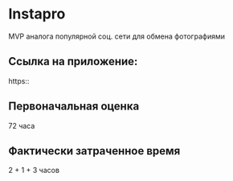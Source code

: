 # Instapro

MVP аналога популярной соц. сети для обмена фотографиями

## Ссылка на приложение:

https::

## Первоначальная оценка

72 часа

## Фактически затраченное время

2 + 1 + 3 часов
